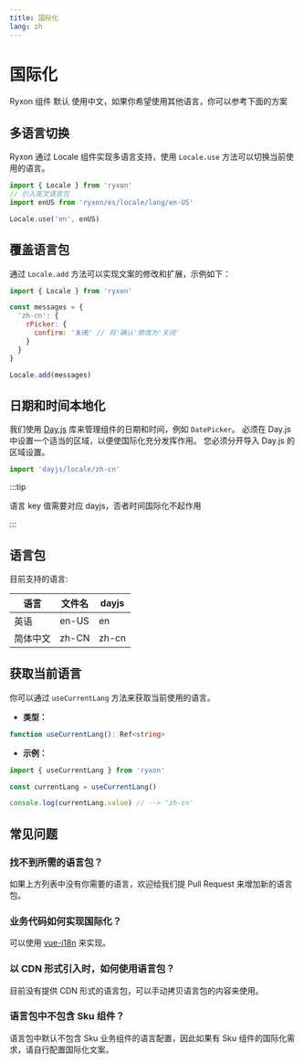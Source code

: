 ```yaml
---
title: 国际化
lang: zh
---
```


# 国际化

Ryxon 组件 默认 使用中文，如果你希望使用其他语言，你可以参考下面的方案

## 多语言切换

Ryxon 通过 Locale 组件实现多语言支持，使用 `Locale.use` 方法可以切换当前使用的语言。

```js
import { Locale } from 'ryxon'
// 引入英文语言包
import enUS from 'ryxon/es/locale/lang/en-US'

Locale.use('en', enUS)
```

## 覆盖语言包

通过 `Locale.add` 方法可以实现文案的修改和扩展，示例如下：

```js
import { Locale } from 'ryxon'

const messages = {
  'zh-cn': {
    rPicker: {
      confirm: '关闭' // 将'确认'修改为'关闭'
    }
  }
}

Locale.add(messages)
```

## 日期和时间本地化

我们使用 [Day.js](https://day.js.org/docs/en/i18n/i18n) 库来管理组件的日期和时间，例如 `DatePicker`。 必须在 Day.js 中设置一个适当的区域，以便使国际化充分发挥作用。 您必须分开导入 Day.js 的区域设置。

```js
import 'dayjs/locale/zh-cn'
```

:::tip

语言 key 值需要对应 dayjs，否者时间国际化不起作用

:::

## 语言包

目前支持的语言:

| 语言     | 文件名 | dayjs |
| -------- | ------ | ----- |
| 英语     | en-US  | en    |
| 简体中文 | zh-CN  | zh-cn |

## 获取当前语言

你可以通过 `useCurrentLang` 方法来获取当前使用的语言。

- **类型：**

```ts
function useCurrentLang(): Ref<string>
```

- **示例：**

```ts
import { useCurrentLang } from 'ryxon'

const currentLang = useCurrentLang()

console.log(currentLang.value) // --> 'zh-cn'
```

## 常见问题

### 找不到所需的语言包？

如果上方列表中没有你需要的语言，欢迎给我们提 Pull Request 来增加新的语言包。

### 业务代码如何实现国际化？

可以使用 [vue-i18n](https://github.com/kazupon/vue-i18n) 来实现。

### 以 CDN 形式引入时，如何使用语言包？

目前没有提供 CDN 形式的语言包，可以手动拷贝语言包的内容来使用。

### 语言包中不包含 Sku 组件？

语言包中默认不包含 Sku 业务组件的语言配置，因此如果有 Sku 组件的国际化需求，请自行配置国际化文案。
